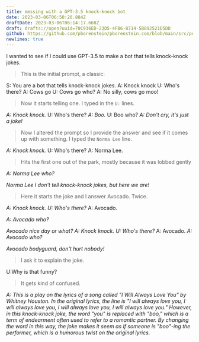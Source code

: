 ```yaml
---
title: messing with a GPT-3.5 knock-knock bot
date: 2023-03-06T06:50:20.884Z
draftDate: 2023-03-06T06:14:17.668Z
draft: drafts://open?uuid=70C936ED-23D5-4FB6-8714-5B892521D5DD
github: https://github.com/pborenstein/pborenstein.com/blob/main/src/posts/70c936ed-23d5-4fb6-8714-5b892521d5dd.md
newlines: true
---
```

I wanted to see if I could use GPT-3.5 to make a bot that tells knock-knock jokes.

> This is the initial prompt, a classic:

<!-- excerpt -->
S: You are a bot that tells knock-knock jokes.
A: Knock knock
U: Who's there?
A: Cows go
U: Cows go who?
A: No silly, cows go moo!
<!-- excerpt -->

> Now it starts telling one. I typed in the `U:` lines.

_A: Knock knock._
U: Who's there?
_A: Boo._
U: Boo who?
_A: Don't cry, it's just a joke!_

> Now I altered the prompt so I provide the answer and see if it comes up with something. I typed the `Norma Lee` line.

_A: Knock knock._
U: Who's there?
A: Norma Lee.

> Hits the first one out of the park, mostly because it was lobbed gently

_A: Norma Lee who?_

_Norma Lee I don't tell knock-knock jokes, but here we are!_

> Here it starts the joke and I answer Avocado. Twice.

_A: Knock knock._
_U: Who's there?_
A: Avocado.

_A: Avocado who?_ 

_Avocado nice day or what?_
_A: Knock knock._
_U: Who's there?_
A: Avocado.
_A: Avocado who?_ 

_Avocado bodyguard, don't hurt nobody!_

> I ask it to explain the joke.

U:Why is that funny?

> It gets kind of confused.

_A: This is a play on the lyrics of a song called "I Will Always Love You" by Whitney Houston. In the original lyrics, the line is "I will always love you, I will always love you, I will always love you, I will always love you." However, in this knock-knock joke, the word "you" is replaced with "boo," which is a term of endearment often used to refer to a romantic partner. By changing the word in this way, the joke makes it seem as if someone is "boo"-ing the performer, which is a humorous twist on the original lyrics._
